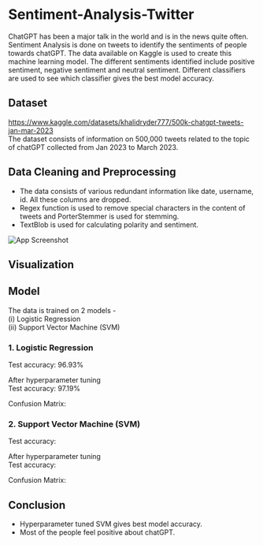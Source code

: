 # Sentiment-Analysis-Twitter
ChatGPT has been a major talk in the world and is in the news quite often. Sentiment Analysis is done on tweets to identify the sentiments of people towards chatGPT. The data available on Kaggle is used to create this machine learning model. The different sentiments identified include positive sentiment, negative sentiment and neutral sentiment. Different classifiers are used to see which classifier gives the best model accuracy.

## Dataset
https://www.kaggle.com/datasets/khalidryder777/500k-chatgpt-tweets-jan-mar-2023
<br> The dataset consists of information on 500,000 tweets related to the topic of chatGPT collected from Jan 2023 to March 2023.

## Data Cleaning and Preprocessing
- The data consists of various redundant information like date, username, id. All these columns are dropped. 
- Regex function is used to remove special characters in the content of tweets and PorterStemmer is used for stemming.
- TextBlob is used for calculating polarity and sentiment.

![App Screenshot](https://via.placeholder.com/468x300?text=App+Screenshot+Here)

## Visualization

## Model
The data is trained on 2 models - 
<br> (i) Logistic Regression
<br> (ii) Support Vector Machine (SVM)

### 1. Logistic Regression
Test accuracy: 96.93%

After hyperparameter tuning
<br> Test accuracy: 97.19%

Confusion Matrix: 

### 2. Support Vector Machine (SVM)
Test accuracy: 

After hyperparameter tuning
<br> Test accuracy: 

Confusion Matrix: 

## Conclusion
- Hyperparameter tuned SVM gives best model accuracy.
- Most of the people feel positive about chatGPT.







